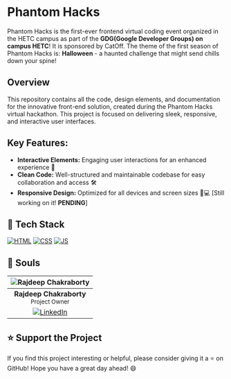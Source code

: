 # Phantom Hacks

Phantom Hacks is the first-ever frontend virtual coding event organized in the HETC campus as part of the **GDG(Google Developer Groups) on campus HETC**! It is sponsored by CatOff.
The theme of the first season of Phantom Hacks is: **Halloween** - a haunted challenge that might send chills down your spine!

## Overview

This repository contains all the code, design elements, and documentation for the innovative front-end solution, created during the Phantom Hacks virtual hackathon. This project is focused on delivering sleek, responsive, and interactive user interfaces.

## Key Features:

- **Interactive Elements:** Engaging user interactions for an enhanced experience 🎯
- **Clean Code:** Well-structured and maintainable codebase for easy collaboration and access 🛠️
- **Responsive Design:** Optimized for all devices and screen sizes 📱💻 [Still working on it! **PENDING**]

## 🧰 Tech Stack

<p>
  <a href="https://www.w3schools.com/html/"> <img src="https://img.icons8.com/color/70/000000/html-5--v1.png" alt="HTML" /></a>
  <a href="https://www.w3schools.com/css/"> <img src="https://img.icons8.com/color/70/000000/css3.png" alt="CSS" /></a>
  <a href="https://www.w3schools.com/js/"><img src="https://img.icons8.com/color/70/000000/javascript--v1.png" alt="JS" /></a>
</p>

## 👻 Souls

| ![Rajdeep Chakraborty](https://avatars.githubusercontent.com/u/68934988?v=4&s=80) |
|:--:|
| **Rajdeep Chakraborty** <br> <sub>Project Owner</sub> | 
| [![LinkedIn](https://img.icons8.com/fluency/32/000000/linkedin.png)](https://www.linkedin.com/in/rajdeepchakraborty69/) |


## ⭐️ Support the Project
If you find this project interesting or helpful, please consider giving it a ⭐️ on GitHub! Hope you have a great day ahead! 😄
